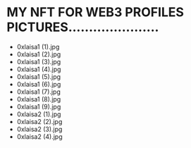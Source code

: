 # MY NFT FOR WEB3 PROFILES PICTURES......................
- 0xlaisa1 (1).jpg
- 0xlaisa1 (2).jpg
- 0xlaisa1 (3).jpg
- 0xlaisa1 (4).jpg
- 0xlaisa1 (5).jpg
- 0xlaisa1 (6).jpg
- 0xlaisa1 (7).jpg
- 0xlaisa1 (8).jpg
- 0xlaisa1 (9).jpg
- 0xlaisa2 (1).jpg
- 0xlaisa2 (2).jpg
- 0xlaisa2 (3).jpg
- 0xlaisa2 (4).jpg
